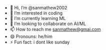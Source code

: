 - 👋 Hi, I’m @sanmathew2002
- 👀 I’m interested in coding
- 🌱 I’m currently learning ML
- 💞️ I’m looking to collaborate on AI/ML
- 📫 How to reach me sanmathew@gmai.com
- 😄 Pronouns: he/him
- ⚡ Fun fact: i dont like sunday

<!---
sanmathew2002/sanmathew2002 is a ✨ special ✨ repository because its `README.md` (this file) appears on your GitHub profile.
You can click the Preview link to take a look at your changes.
--->
